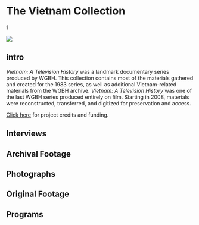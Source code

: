 # The Vietnam Collection

1

![](https://s3.amazonaws.com/openvault.wgbh.org/special_collections/vietnam/vietnam.png)

## intro

*Vietnam: A Television History* was a landmark documentary series produced by 
WGBH. This collection contains most of the materials gathered and created for 
the 1983 series, as well as additional Vietnam-related materials from the WGBH 
archive. *Vietnam: A Television History* was one of the last WGBH series produced 
entirely on film. Starting in 2008, materials were reconstructed, transferred, 
and digitized for preservation and access.

[Click here](/credits/credits-open-vault-vietnam) for project credits and funding.

## Interviews

[](http://localhost:3000/catalog?f[special_collection_tags][]=vietnam_interview)

## Archival Footage

[](http://localhost:3000/catalog?f[special_collection_tags][]=vietnam_archival_footage)

## Photographs

[](http://localhost:3000/catalog?f[special_collection_tags][]=vietnam_photographs)

## Original Footage

[](http://localhost:3000/catalog?f[special_collection_tags][]=vietnam_original_footage)

## Programs

[](http://localhost:3000/catalog?f[special_collection_tags][]=vietnam_programs)
